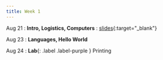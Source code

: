 ```yaml
---
title: Week 1
---
```


Aug 21
: **Intro, Logistics, Computers**
  : [slides](https://edstem.org/us/courses/41629/lessons/74106/slides/401911){:target="_blank"}
  
Aug 23
: **Languages, Hello World**

Aug 24
: **Lab**{: .label .label-purple } Printing


